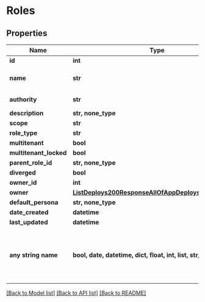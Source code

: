 # Roles


## Properties
Name | Type | Description | Notes
------------ | ------------- | ------------- | -------------
**id** | **int** |  | [optional] 
**name** | **str** | a unique name of the role | [optional] 
**authority** | **str** | Alias for name | [optional] 
**description** | **str, none_type** |  | [optional] 
**scope** | **str** |  | [optional] 
**role_type** | **str** |  | [optional] 
**multitenant** | **bool** |  | [optional] 
**multitenant_locked** | **bool** |  | [optional] 
**parent_role_id** | **str, none_type** |  | [optional] 
**diverged** | **bool** |  | [optional] 
**owner_id** | **int** |  | [optional] 
**owner** | [**ListDeploys200ResponseAllOfAppDeploysInnerInstance**](ListDeploys200ResponseAllOfAppDeploysInnerInstance.md) |  | [optional] 
**default_persona** | **str, none_type** |  | [optional] 
**date_created** | **datetime** |  | [optional] 
**last_updated** | **datetime** |  | [optional] 
**any string name** | **bool, date, datetime, dict, float, int, list, str, none_type** | any string name can be used but the value must be the correct type | [optional]

[[Back to Model list]](../README.md#documentation-for-models) [[Back to API list]](../README.md#documentation-for-api-endpoints) [[Back to README]](../README.md)


